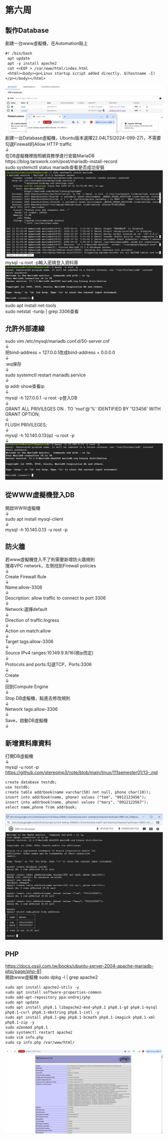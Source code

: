 # 第六周
## 製作Database
創建一台www虛擬機，在Automation貼上

````
#! /bin/bash
 apt update
 apt -y install apache2
 cat <<EOF > /var/www/html/index.html
 <html><body><p>Linux startup script added directly. $(hostname -I) </p></body></html>
````
<img src="../pic/1015.png">
創建一台Database虛擬機，Ubuntu版本選擇22.04LTS(2024-099-27)，不需要勾選Firewall的Allow HTTP traffic<br>↓<br>
在DB虛擬機裡按照網頁教學進行安裝MariaDB<br>
https://blog.tarswork.com/post/mariadb-install-record<br>
sudo systemctll status mariadb查看是否成功安裝
<img src="../pic/1015-1.png">
mysql -u root -p輸入密碼登入資料庫
<img src="../pic/1015-2.png">
sudo apt install net-tools<br>
sudo netstat -tunlp | grep 3306查看<br>

## 允許外部連線
sudo vim /etc/mysql/mariadb.conf.d/50-server.cnf<br>↓<br>
把bind-address = 127.0.0.1改成bind-address = 0.0.0.0<br>↓<br>
:wq保存<br>↓<br>
sudo systemctl restart mariadb.service<br>↓<br>
ip addr show查看ip<br>↓<br>
mysql -h 127.0.0.1 -u root -p登入DB<br>↓<br>
GRANT ALL PRIVILEGES ON *.* TO 'root'@'%' IDENTIFIED BY '123456' WITH GRANT OPTION;<br>↓<br>
FLUSH PRIVILEGES;<br>↓<br>
mysql -h 10.140.0.13(ip) -u root -p<br>↓<br>
<img src="../pic/1015-3.png">
## 從WWW虛擬機登入DB
開啟WWW虛擬機<br>↓<br>
sudo apt install mysql-client<br>↓<br>
mysql -h 10.140.0.13 -u root -p
## 防火牆
若www虛擬機登入不了則需要新增防火牆規則<br>
搜尋VPC network，左側找到Firewall policies<br>↓<br>
Create Firewall Rule<br>↓<br>
Name:allow-3306<br>↓<br>
Description: allow traffic to connect to port 3306<br>↓<br>
Network:選擇default<br>↓<br>
Direction of traffic:Ingress<br>↓<br>
Action on match:allow<br>↓<br>
Target tags:allow-3306<br>↓<br>
Source IPv4 ranges:10.149.9.9/16(視ip而定)<br>↓<br>
Protocols and ports:勾選TCP，Ports:3306<br>↓<br>
Create<br>↓<br>
回到Compute Engine<br>↓<br>
Stop DB虛擬機，點進去修改規則<br>↓<br>
Network tags:allow-3306<br>↓<br>
Save，啟動DB虛擬機<br>↓<br>
## 新增資料庫資料
打開DB虛擬機<br>↓<br>
mysql -u root -p<br>
https://github.com/stereomp3/note/blob/main/linux/111semester01/13-.md<br>
````
create database testdb;  
use testdb; 
create table addrbook(name varchar(50) not null, phone char(10));
insert into addrbook(name, phone) values ("tom", "0912123456");
insert into addrbook(name, phone) values ("mary", "0912123567");
select name,phone from addrbook;
````
<img src="../pic/1015-4.png">

## PHP
https://docs.ossii.com.tw/books/ubuntu-server-2004-apache-mariadb-php/page/php-81<br>
開啟www虛擬機
sudo dpkg -l | grep apache2
````
sudo apt install apache2-utils -y
sudo apt install software-properties-common
sudo add-apt-repository ppa:ondrej/php
sudo apt update
sudo apt install php8.1 libapache2-mod-php8.1 php8.1-gd php8.1-mysql php8.1-curl php8.1-mbstring php8.1-intl -y
sudo apt install php8.1-gmp php8.1-bcmath php8.1-imagick php8.1-xml php8.1-zip -y
sudo a2enmod php8.1
sudo systemctl restart apache2
sudo vim info.php
sudo cp info.php /var/www/html/
````
<img src="../pic/1015-5.png">
